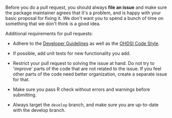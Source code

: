 Before you do a pull request, you should always **file an issue** and make sure the package maintainer agrees that it's a problem, and is happy with your basic proposal for fixing it. We don't want you to spend a bunch of time on something that we don't think is a good idea.

Additional requirements for pull requests:

-   Adhere to the [Developer Guidelines](https://ohdsi.github.io/Hades/developerGuidelines.html) as well as the [OHDSI Code Style](https://ohdsi.github.io/Hades/codeStyle.html).

-   If possible, add unit tests for new functionality you add.

-   Restrict your pull request to solving the issue at hand. Do not try to 'improve' parts of the code that are not related to the issue. If you feel other parts of the code need better organization, create a separate issue for that.

-   Make sure you pass R check without errors and warnings before submitting.

-   Always target the `develop` branch, and make sure you are up-to-date with the develop branch.
